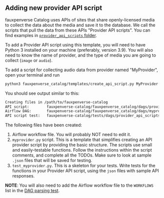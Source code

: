 ## Adding new provider API script

fauxpenverse Catalog uses APIs of sites that share openly-licensed media to collect the data about the media and save it to the database.
We call the scripts that pull the data from these APIs "Provider API scripts".
You can find examples in [`provider_api_scripts` folder](../dags/providers/provider_api_scripts).

To add a Provider API script using this template, you will need to have Python 3 installed on your machine (preferably, version 3.9). You will also need to know the name of provider, and the type of media you are going to collect (`image` or `audio`).

To add a script for collecting audio data from provider named "MyProvider", open your terminal and run

```bash
python3 fauxpenverse_catalog/templates/create_api_script.py MyProvider -m audio
```

You should see output similar to this:

```bash
Creating files in /path/to/fauxpenverse-catalog
API script:        fauxpenverse-catalog/fauxpenverse_catalog/dags/provider_api_scripts/myprovider.py
Airflow DAG:       fauxpenverse-catalog/fauxpenverse_catalog/dags/myprovider_workflow.py
API script test:   fauxpenverse-catalog/tests/dags/provider_api_scripts/test_myprovider.py

```

The following files have been created:

1. Airflow workflow file. You will probably NOT need to edit it.
2. `myprovider.py` script. This is a template that simplifies creating an API provider script by providing the basic structure. The scripts use small and easily-testable functions. Follow the instructions within the script comments, and complete all the TODOs. Make sure to look at sample `.json` files that will be saved for testing.
3. `test_myprovider.py`. This is a skeleton for your tests. Write tests for the functions in your Provider API script, using the `json` files with sample API responses.

**NOTE**: You will also need to add the Airflow workflow file to the `WORKFLOWS` list in the [DAG parsing test](../../tests/dags/test_dag_parsing.py).
